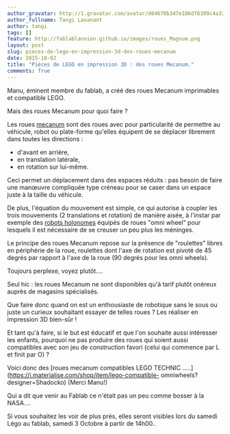 ```yaml
---
author_gravatar: http://1.gravatar.com/avatar/d04670b347e106df6309c4a3235f00b9?s=96&d=mm&r=g
author_fullname: Tangi Lavanant
author: tangi
tags: []
feature: http://fablablannion.github.io/images/roues_Magnum.png
layout: post
slug: pieces-de-lego-en-impression-3d-des-roues-mecanum
date: 2015-10-02
title: "Pièces de LEGO en impression 3D : des roues Mecanum."
comments: True
---
```

Manu, éminent membre du fablab, a créé des roues Mecanum imprimables et
compatible LEGO.

Mais des roues Mecanum pour quoi faire ?

Les roues [mecanum](https://fr.wikipedia.org/wiki/Roue_mecanum) sont des roues
avec pour particularité de permettre au véhicule, robot ou plate-forme
qu'elles équipent de se déplacer librement dans toutes les directions :

  * d'avant en arrière,
  * en translation latérale,
  * en rotation sur lui-même.

Ceci permet un déplacement dans des espaces réduits : pas besoin de faire une
manœuvre compliquée type créneau pour se caser dans un espace juste à la
taille du véhicule.

De plus, l'équation du mouvement est simple, ce qui autorise à coupler les
trois mouvements (2 translations et rotation) de manière aisée, à l'instar par
exemple des [robots holonomes](https://fr.wikipedia.org/wiki/Roue_holonome)
équipés de roues "omni wheel" pour lesquels il est nécessaire de se creuser un
peu plus les méninges.

Le principe des roues Mecanum repose sur la présence de "roulettes" libres en
périphérie de la roue, roulettes dont l'axe de rotation est pivoté de 45
degrés par rapport à l'axe de la roue (90 degrés pour les omni wheels).

Toujours perplexe, voyez plutôt….

Seul hic : les roues Mecanum ne sont disponibles qu'à tarif plutôt onéreux
auprès de magasins spécialisés.

Que faire donc quand on est un enthousiaste de robotique sans le sous ou juste
un curieux souhaitant essayer de telles roues ? Les réaliser en impression 3D
bien-sûr !

Et tant qu'à faire, si le but est éducatif et que l'on souhaite aussi
intéresser les enfants, pourquoi ne pas produire des roues qui soient aussi
compatibles avec son jeu de construction favori (celui qui commence par L et
finit par O) ?

Voici donc des [roues mecanum compatibles LEGO TECHNIC
…..](https://i.materialise.com/shop/item/lego-compatible-
omniwheels?designer=Shadocko) (Merci Manu!)

Qui a dit que venir au Fablab ce n'était pas un peu comme bosser à la NASA….

Si vous souhaitez les voir de plus près, elles seront visibles lors du samedi
Légo au fablab, samedi 3 Octobre à partir de 14h00..


